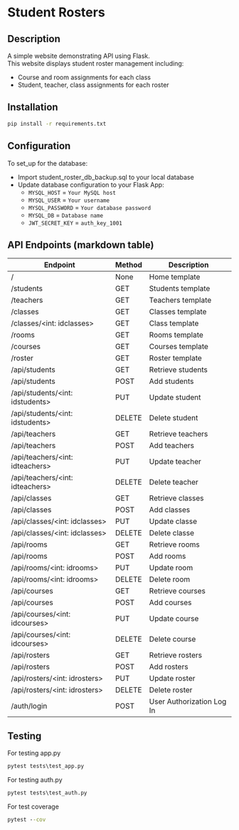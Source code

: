 # Student  Rosters   

## Description
A simple website demonstrating API using Flask.<br>
This website displays student roster management including:<br>
- Course and room assignments for each class
- Student, teacher, class assignments for each roster

## Installation
```cmd
pip install -r requirements.txt
```
## Configuration
To set_up for the database:
- Import student_roster_db_backup.sql to your local database
- Update database configuration to your Flask App:
    - `MYSQL_HOST` = `Your MySQL host`
    - `MYSQL_USER` = `Your username`
    - `MYSQL_PASSWORD` = `Your database password`
    - `MYSQL_DB` = `Database name`
    - `JWT_SECRET_KEY` = `auth_key_1001`  

## API Endpoints (markdown table)
| Endpoint  | Method    | Description  |
| --------  | -------   |--------------|
| /       | None      | Home template|
| /students| GET     | Students template|
| /teachers| GET     | Teachers template|
| /classes| GET     | Classes template|
| /classes/<int: idclasses>| GET     | Class template|
| /rooms| GET     | Rooms template|
| /courses| GET     | Courses template|
| /roster| GET     | Roster template|
| /api/students| GET     | Retrieve students|
| /api/students| POST     | Add students|
| /api/students/<int: idstudents>| PUT     | Update student|
| /api/students/<int: idstudents>| DELETE     | Delete student|
| /api/teachers| GET     | Retrieve teachers|
| /api/teachers| POST     | Add teachers|
| /api/teachers/<int: idteachers>| PUT     | Update teacher|
| /api/teachers/<int: idteachers>| DELETE     | Delete teacher|
| /api/classes| GET     | Retrieve classes|
| /api/classes| POST     | Add classes|
| /api/classes/<int: idclasses>| PUT     | Update classe|
| /api/classes/<int: idclasses>| DELETE     | Delete classe|
| /api/rooms| GET     | Retrieve rooms|
| /api/rooms| POST     | Add rooms|
| /api/rooms/<int: idrooms>| PUT     | Update room|
| /api/rooms/<int: idrooms>| DELETE     | Delete room|
| /api/courses| GET     | Retrieve courses|
| /api/courses| POST     | Add courses|
| /api/courses/<int: idcourses>| PUT     | Update course|
| /api/courses/<int: idcourses>| DELETE     | Delete course|
| /api/rosters| GET     | Retrieve rosters|
| /api/rosters| POST     | Add rosters|
| /api/rosters/<int: idrosters>| PUT     | Update roster|
| /api/rosters/<int: idrosters>| DELETE     | Delete roster|
| /auth/login| POST     | User Authorization Log In|

## Testing
 For testing app.py
 ```cmd
 pytest tests\test_app.py
 ```
 For testing auth.py
 ```cmd
 pytest tests\test_auth.py
 ```
 For test coverage
 ```cmd
 pytest --cov
 ```
